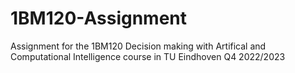 # 1BM120-Assignment
Assignment for the 1BM120 Decision making with Artifical and Computational Intelligence course in TU Eindhoven Q4 2022/2023
